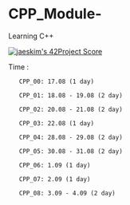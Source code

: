 # CPP_Module-
Learning C++

[![jaeskim's 42Project Score](https://badge42.herokuapp.com/api/project/gmother/cpp_module_08)](https://github.com/JaeSeoKim/badge42)

Time : 

       CPP_00: 17.08 (1 day)

       CPP_01: 18.08 - 19.08 (2 day)
       
       CPP_02: 20.08 - 21.08 (2 day) 
       
       CPP_03: 22.08 (1 day)
       
       CPP_04: 28.08 - 29.08 (2 day)
       
       CPP_05: 30.08 - 31.08 (2 day) 
       
       CPP_06: 1.09 (1 day) 
       
       CPP_07: 2.09 (1 day) 
       
       CPP_08: 3.09 - 4.09 (2 day)
         
